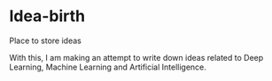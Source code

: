 # Idea-birth
Place to store ideas


With this, I am making an attempt to write down ideas related to Deep Learning, Machine Learning and Artificial Intelligence.
